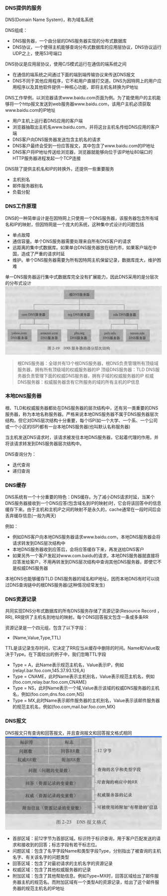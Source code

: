 ### DNS提供的服务
DNS(Domain Name System)，称为域名系统

DNS组成：
  - DNS服务器，一个由分层的DNS服务器实现的分布式数据库
  - DNS协议，一个使得主机能够查询分布式数据库的应用层协议，DNS协议运行UDP之上，使用53号端口

DNS协议是应用层协议，使用C/S模式运行在通信的端系统之间
  - 在通信的端系统之间通过下面的端到端传输协议来传送DNS报文
  - DNS不同于其他应用程序，它不和用户直接打交道。DNS为因特网上的用户应用程序以及其他软件提供一种核心功能，即将主机名转换为IP地址

DNS工作举例，以浏览器请求www.baidu.com页面为例。为了能使用户的主机能够将一个http报文发送到web服务器www.baidu.com，该用户主机必须获取www.baidu.com的IP地址
  - 用户主机上运行着DNS应用的客户端
  - 浏览器抽取出主机名www.baidu.com，并将这台主机名传给DNS应用的客户端
  - DNS客户向DNS服务器发送包含主机名的请求
  - DNS客户最终会受到一份应答报文，其中包含了www.baidu.com的IP地址
  - DNS客户将IP地址传送给浏览器，浏览器就能够向位于该IP地址80端口的HTTP服务器进程发起一个TCP连接

DNS除了提供主机名和IP的转换外，还提供一些重要服务
  - 主机别名
  - 邮件服务器别名
  - 负载分配

### DNS工作原理
DNS的一种简单设计是在因特网上只使用一个DNS服务器，该服务器包含所有域名和IP的映射，但因特网是一个庞大的系统，这种集中式设计的问题包括
  - 单点故障
  - 通信容量。单个DNS服务器需要处理来自所有DNS客户的请求
  - 远距离的集中式数据库。如果单台DNS服务器放在纽约市，如果客户端在中国，造成了严重的请求时延
  - 维护。单个DNS服务器需要为所有因特网主机保留记录，数据库庞大，维护困难

单一DNS服务器运行集中式数据库完全没有扩展能力，因此DNS采用的是分层次的分布式设计
![](images/2022-11-10-11-04-54.png)
> 根DNS服务器：全球共有13个根DNS服务器，根DNS负责管理所有顶级域服务器，拥有所有顶级域的权威服务器的IP
> 顶级DNS服务器：TLD DNS服务器负责管理下面的权威DNS服务器，拥有子域的权威服务器的IP
> 权威DNS服务器：权威服务器含有它所服务的域的所有主机的IP信息

### 本地DNS服务器
根、TLD和权威服务器都处在DNS服务器的层次结构中，还有另一类重要的DNS服务器，称为本地名称服务器。严格来说本地DNS服务器不属于DNS服务器层次结构，但它对DNS层次结构十分重要，每个ISP(如一个大学、一个系、一个公司或一个小区的ISP)都有一台本地DNS服务器(也叫默认名称服务器)


当主机发送DNS请求时，该请求被发往本地DNS服务器，它起着代理的作用，并将该请求转发到DNS服务器层次结构中。

DNS查询分为：
  - 迭代查询
  - 递归查询

### DNS缓存
DNS系统有一个十分重要的特色：DNS缓存。为了减小DNS请求时延，当某个DNS服务器接收到一个DNS应答(包含域名到IP的映射)时，它会将该回答中的信息缓存下来。由于主机和主机IP之间的映射不是永久的，cache通常在一段时间后会丢弃缓存信息(一般为两天)

例如：
  - 例如DNS客户向本地DNS服务器请求www.baidu.com，本地DNS服务器会将请求转发到DNS层次结构中
  - 本地DNS服务器收到应答后，会将应答缓存下来，再发送给DNS客户
  - 如果另外一个客户发起对www.com.baidu的请求，本地DNS服务器就直接将应答发给客户，不用再转发到DNS层次结构中查询其他DNS服务器，即使它不是权威DNS服务器

本地DNS也能够缓存TLD DNS服务器的域名和IP地址，因而本地DNS有时可以绕过DNS查询链中的根DNS服务器(这种情况经常发生)

### DNS资源记录
共同实现DNS分布式数据库的所有DNS服务存储了资源记录(Resource Record ，RR), RR提供了主机名到地址的映射。每个DNS回答报文包含一条或多条RR

资源记录是一个四元组，包含了以下字段：
  - (Name,Value,Type,TTL)

TTL是该记录生存时间，它决定了RR应当从缓存中删除的时间。Name和Value取决于Type。在下面给出的例子中，我们忽略TTL字段
  - Type = A，此Name表示规范主机名，Value表示IP，例如(relayl.bar.foo.com,145.37.93.126,A)
  - Type = CNAME，此时Name表示主机别名，Value表示规范主机名，例如(foo.com,relay.bar.foo.com,CNAME)
  - Type = NS，此时Name表示一个域,Value表示该域的权威DNS服务器的主机名，例如(foo.com,dns.foo.com,NS)
  - Type = MX,此时Name表示邮件服务器的主机别名，Value表示该邮件服务器的规范主机名，例如(foo.com,mail.bar.foo.com,MX)

### DNS报文
DNS报文只有查询和回答报文，并且查询报文和回答报文格式相同
![](images/2022-11-11-10-41-16.png)
  - 首部区域：前12字节为首部区域。标识符于标识查询，用于客户匹配发送的请求和接收到的回答；标志字段有若干标志位。
  - 问题区域：包含了名字字段Name和类型字段Type，分别指出了被查询的主机名字、有关该名字的问题类型
  - 回答区域：包含了对最初请求的主机名字的资源记录
  - 权威区域：包含了其他权威服务器的记录
  - 附加区域：包含了其他帮助信息。例如Type=MX时，回答区域给出了邮件服务器主机的规范名。而附加区域有一个类型A的资源记录，给出了这个邮件服务器的规范主机名的IP地址




